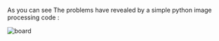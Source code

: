 As you can see The problems have revealed by a simple python image processing code :

![board](https://user-images.githubusercontent.com/88210093/140611724-effb86e5-029c-4008-a17c-844e78b5a159.jpg)
